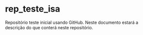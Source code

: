 # rep_teste_isa
Repositório teste inicial usando GitHub.
Neste documento estará a descrição do que conterá neste repositório.

